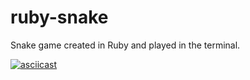 # ruby-snake
Snake game created in Ruby and played in the terminal.

[![asciicast](https://asciinema.org/a/tr4fsfeYd7IpNMOPvnncPPxQX.svg)](https://asciinema.org/a/tr4fsfeYd7IpNMOPvnncPPxQX)
